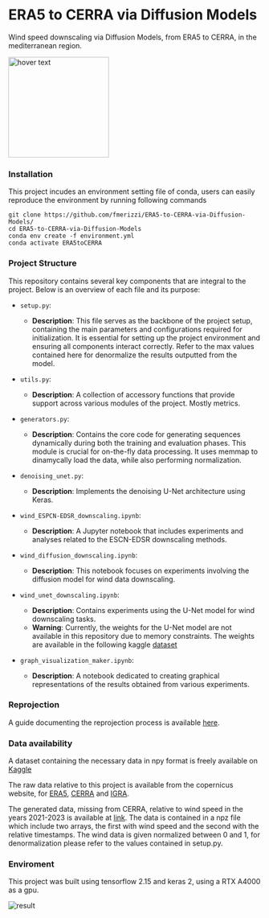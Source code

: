 # ERA5 to CERRA via Diffusion Models
Wind speed downscaling via Diffusion Models, from ERA5 to CERRA, in the mediterranean region.

<p align="left">
  <img src="https://github.com/fmerizzi/ERA5-to-CERRA-via-Diffusion-Models/blob/main/images/wind_gif.gif" width="200" title="hover text">
</p>

### Installation 
This project incudes an environment setting file of conda, users can easily reproduce the environment by running following commands
```
git clone https://github.com/fmerizzi/ERA5-to-CERRA-via-Diffusion-Models/
cd ERA5-to-CERRA-via-Diffusion-Models
conda env create -f environment.yml
conda activate ERA5toCERRA
```

### Project Structure

This repository contains several key components that are integral to the project. Below is an overview of each file and its purpose:

- `setup.py`: 
    - **Description**: This file serves as the backbone of the project setup, containing the main parameters and configurations required for initialization. It is essential for setting up the project environment and ensuring all components interact correctly. Refer to the max values contained here for denormalize the results outputted from the model. 

- `utils.py`: 
    - **Description**: A collection of accessory functions that provide support across various modules of the project. Mostly metrics. 

- `generators.py`: 
    - **Description**: Contains the core code for generating sequences dynamically during both the training and evaluation phases. This module is crucial for on-the-fly data processing. It uses memmap to dinamycally load the data, while also performing normalization. 

- `denoising_unet.py`: 
    - **Description**: Implements the denoising U-Net architecture using Keras. 

- `wind_ESPCN-EDSR_downscaling.ipynb`: 
    - **Description**: A Jupyter notebook that includes experiments and analyses related to the ESCN-EDSR downscaling methods. 
- `wind_diffusion_downscaling.ipynb`: 
    - **Description**: This notebook focuses on experiments involving the diffusion model for wind data downscaling.
- `wind_unet_downscaling.ipynb`: 
    - **Description**: Contains experiments using the U-Net model for wind downscaling tasks. 
    - **Warning**: Currently, the weights for the U-Net model are not available in this repository due to memory constraints. The weights are available in the following kaggle [dataset](https://www.kaggle.com/datasets/fastrmerizivic/u-net-weights-for-era5-to-cerra-wind-speed/)
- `graph_visualization_maker.ipynb`: 
    - **Description**: A notebook dedicated to creating graphical representations of the results obtained from various experiments.
 
### Reprojection

A guide documenting the reprojection process is available [here](https://github.com/fmerizzi/ERA5-to-CERRA-via-Diffusion-Models/blob/main/how_to_reproject_CERRA.md).

### Data availability

A dataset containing the necessary data in npy format is freely available on [Kaggle](https://www.kaggle.com/datasets/b27f15b82c97022f246b8e525cf75e55b446fc4734af25e767524f9cb62b3f57)

The raw data relative to this project is available from the copernicus website, for [ERA5](https://cds.climate.copernicus.eu/cdsapp#!/dataset/reanalysis-era5-pressure-levels?tab=overview), [CERRA](https://cds.climate.copernicus.eu/cdsapp#!/dataset/reanalysis-cerra-single-levels?tab=form) and [IGRA](https://cds.climate.copernicus.eu/cdsapp#!/dataset/insitu-observations-igra-baseline-network?tab=overview). 

The generated data, missing from CERRA, relative to wind speed in the years 2021-2023 is available at [link](https://www.kaggle.com/datasets/fastrmerizivic/diffusion-generated-cerra-wind-speed-2021-2023). The data is contained in a npz file which include two arrays, the first with wind speed and the second with the relative timestamps. The wind data is given normalized between 0 and 1, for denormalization please refer to the values contained in setup.py. 

### Enviroment 
This project was built using tensorflow 2.15 and keras 2, using a RTX A4000 as a gpu. 

![result](https://github.com/fmerizzi/ERA5-to-CERRA-via-Diffusion-Models/blob/main/images/sample.png)
